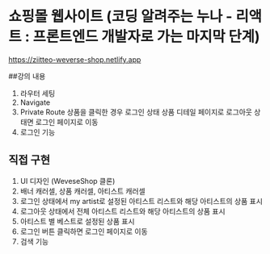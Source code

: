 # 쇼핑몰 웹사이트 (코딩 알려주는 누나 - 리액트 : 프론트엔드 개발자로 가는 마지막 단계)

https://ziitteo-weverse-shop.netlify.app

##강의 내용
1. 라우터 세팅
2. Navigate
3. Private Route 상품을 클릭한 경우 로그인 상태 상품 디테일 페이지로 로그아웃 상태면 로그인 페이지로 이동
4. 로그인 기능

## 직접 구현
1. UI 디자인 (WeveseShop 클론)
2. 배너 캐러셀, 상품 캐러셀, 아티스트 캐러셀
3. 로그인 상태에서 my artist로 설정된 아티스트 리스트와 해당 아티스트의 상품 표시
4. 로그아웃 상태에서 전체 아티스트 리스트와 해당 아티스트의 상품 표시
5. 아티스트 별 베스트로 설정된 상품 표시 
6. 로그인 버튼 클릭하면 로그인 페이지로 이동
7. 검색 기능

